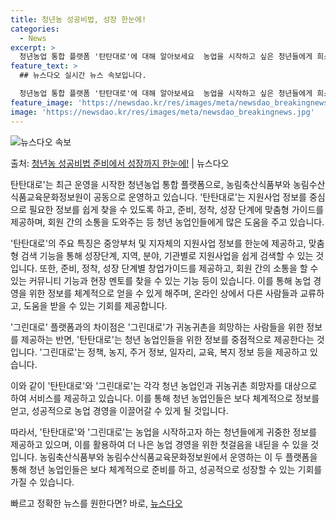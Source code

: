 ```yaml
---
title: 청년농 성공비법, 성장 한눈에!
categories:
  - News
excerpt: >
  청년농업 통합 플랫폼 '탄탄대로'에 대해 알아보세요  농업을 시작하고 싶은 청년들에게 희소식이 있습니다. 지…
feature_text: >
  ## 뉴스다오 실시간 뉴스 속보입니다.

  청년농업 통합 플랫폼 '탄탄대로'에 대해 알아보세요  농업을 시작하고 싶은 청년들에게 희소식이 있습니다. 지…
feature_image: 'https://newsdao.kr/res/images/meta/newsdao_breakingnews.jpg'
image: 'https://newsdao.kr/res/images/meta/newsdao_breakingnews.jpg'
---
```


![뉴스다오 속보](https://newsdao.kr/res/images/meta/newsdao_breakingnews.jpg)

<p>출처: <a href="https://newsdao.kr/4118" rel="dofollow">청년농 성공비법 준비에서 성장까지 한눈에!</a> | 뉴스다오</p>

탄탄대로'는 최근 운영을 시작한 청년농업 통합 플랫폼으로, 농림축산식품부와 농림수산식품교육문화정보원이 공동으로 운영하고 있습니다. '탄탄대로'는 지원사업 정보를 중심으로 필요한 정보를 쉽게 찾을 수 있도록 하고, 준비, 정착, 성장 단계에 맞춤형 가이드를 제공하며, 회원 간의 소통을 도와주는 등 청년 농업인들에게 많은 도움을 주고 있습니다.

'탄탄대로'의 주요 특징은 중앙부처 및 지자체의 지원사업 정보를 한눈에 제공하고, 맞춤형 검색 기능을 통해 성장단계, 지역, 분야, 기관별로 지원사업을 쉽게 검색할 수 있는 것입니다. 또한, 준비, 정착, 성장 단계별 창업가이드를 제공하고, 회원 간의 소통을 할 수 있는 커뮤니티 기능과 현장 멘토를 찾을 수 있는 기능 등이 있습니다. 이를 통해 농업 경영을 위한 정보를 체계적으로 얻을 수 있게 해주며, 온라인 상에서 다른 사람들과 교류하고, 도움을 받을 수 있는 기회를 제공합니다.

'그린대로' 플랫폼과의 차이점은 '그린대로'가 귀농귀촌을 희망하는 사람들을 위한 정보를 제공하는 반면, '탄탄대로'는 청년 농업인들을 위한 정보를 중점적으로 제공한다는 것입니다. '그린대로'는 정책, 농지, 주거 정보, 일자리, 교육, 복지 정보 등을 제공하고 있습니다.

이와 같이 '탄탄대로'와 '그린대로'는 각각 청년 농업인과 귀농귀촌 희망자를 대상으로 하여 서비스를 제공하고 있습니다. 이를 통해 청년 농업인들은 보다 체계적으로 정보를 얻고, 성공적으로 농업 경영을 이끌어갈 수 있게 될 것입니다.

따라서, '탄탄대로'와 '그린대로'는 농업을 시작하고자 하는 청년들에게 귀중한 정보를 제공하고 있으며, 이를 활용하여 더 나은 농업 경영을 위한 첫걸음을 내딛을 수 있을 것입니다. 농림축산식품부와 농림수산식품교육문화정보원에서 운영하는 이 두 플랫폼을 통해 청년 농업인들은 보다 체계적으로 준비를 하고, 성공적으로 성장할 수 있는 기회를 가질 수 있습니다.<p>빠르고 정확한 뉴스를 원한다면? 바로, <a href="https://newsdao.kr" rel="dofollow">뉴스다오</a></p>


